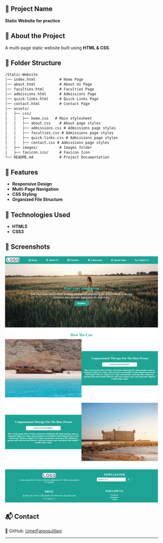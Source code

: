 ## **📌 Project Name**
**Static Website for practice**

<!-- ## **🌍 Live Demo** -->
<!-- [🔗 Visit the Website](https://UmerFarooqJillani.github.io/Static-Website/) -->
<!-- _(Replace with your actual GitHub Pages link.)_ -->

## **📖 About the Project**
A multi-page static website built using **HTML & CSS**.

## **📂 Folder Structure**
```
/Static-Website
│── index.html           # Home Page
│── about.html           # About Us Page
│── faculties.html       # Faculties Page
│── admissions.html      # Admissions Page
│── quick-links.html     # Quick Links Page
│── contact.html         # Contact Page
│── assets/
│   ├── css/
│   │   ├── home.css   # Main stylesheet
│   │   ├── about.css    # About page styles
│   │   ├── admissions.css # Admissions page styles
│   │   ├── faculties.css # Admissions page styles
│   │   ├── quick-links.css # Admissions page styles
│   │   ├── contact.css # Admissions page styles
│   ├── images/          # Images folder
│   ├── favicon.ico/     # Favicon Icon
└── README.md            # Project Documentation
```

## **🚀 Features**
- **Responsive Design**  
- **Multi-Page Navigation**  
- **CSS Styling**  
- **Organized File Structure**  

## **📜 Technologies Used**
- **HTML5**
- **CSS3**

## **📸 Screenshots**
<img src="assets/images/image.png" alt="Example Image">
<img src="assets/images/image-1.png" alt="Example Image">
<img src="assets/images/image-3.png" alt="Example Image">
<img src="assets/images/image-2.png" alt="Example Image">

## **📬 Contact**
🔗 GitHub: [UmerFarooqJillani](https://github.com/UmerFarooqJillani)

---
